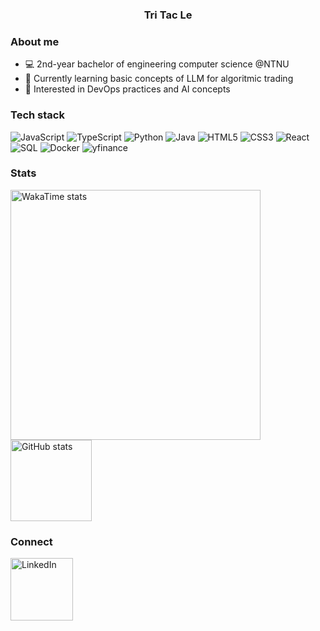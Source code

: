 <h3 align="center">Tri Tac Le</h3>

### About me
- 💻 2nd-year bachelor of engineering computer science @NTNU   
- 🌱 Currently learning basic concepts of LLM for algoritmic trading
- 🎯 Interested in DevOps practices and AI concepts 

### Tech stack
![JavaScript](https://img.shields.io/badge/JavaScript-F7DF1E?logo=javascript&logoColor=black)
![TypeScript](https://img.shields.io/badge/TypeScript-3178C6?logo=typescript&logoColor=white)
![Python](https://img.shields.io/badge/Python-3776AB?logo=python&logoColor=white)
![Java](https://img.shields.io/badge/Java-ED8B00?logo=openjdk&logoColor=white)
![HTML5](https://img.shields.io/badge/HTML5-E34F26?logo=html5&logoColor=white)
![CSS3](https://img.shields.io/badge/CSS3-1572B6?logo=css3&logoColor=white)
![React](https://img.shields.io/badge/React-61DAFB?logo=react&logoColor=black)
![SQL](https://img.shields.io/badge/SQL-4479A1?logo=mysql&logoColor=white)
![Docker](https://img.shields.io/badge/Docker-2496ED?logo=docker&logoColor=white)
![yfinance](https://img.shields.io/badge/yfinance-6001D2?logo=yahoo&logoColor=white)

### Stats
<!-- Keep the cards, move them lower -->
<p align="left">
  <img src="https://github-readme-stats.vercel.app/api/wakatime?username=TriTacLe&layout=compact&theme=radical&hide=other" alt="WakaTime stats" height="400">
  <img src="https://github-readme-stats.vercel.app/api?username=TriTacLe&show_icons=true&theme=radical" alt="GitHub stats" height="130">
</p>

### Connect
 <a href="https://www.linkedin.com/in/tri-tac-le-a918a2236/" target="_blank" rel="noopener noreferrer">
    <img
      src="https://custom-icon-badges.demolab.com/badge/LinkedIn-0A66C2?logo=linkedin-white&logoColor=fff"
      alt="LinkedIn"
      width="100px"
    />
  </a>
</p>

